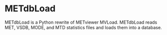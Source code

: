 # METdbLoad
METdbLoad is a Python rewrite of METviewer MVLoad. METdbLoad reads MET, VSDB, MODE, and MTD statistics files 
and loads them into a database.